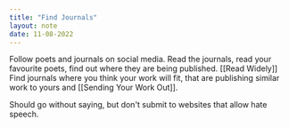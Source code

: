 ```yaml
---
title: "Find Journals"
layout: note
date: 11-08-2022
---
```


Follow poets and journals on social media. Read the journals, read your favourite poets, find out where they are being published. [[Read Widely]] Find journals where you think your work will fit, that are publishing similar work to yours and [[Sending Your Work Out]].

Should go without saying, but don't submit to websites that allow hate speech.
